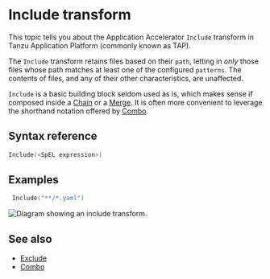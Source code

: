 # Include transform

This topic tells you about the Application Accelerator `Include` transform in Tanzu Application Platform (commonly known as TAP).

The `Include` transform retains files based on their `path`, letting in _only_ those files
whose path matches at least one of the configured `patterns`.
The contents of files, and any of their other characteristics, are unaffected.

`Include` is a basic building block seldom used as is, which
makes sense if composed inside a [Chain](chain.md) or a [Merge](merge.md).
It is often more convenient to leverage the shorthand notation offered
by [Combo](combo.md).

## <a id="syntax-ref"></a>Syntax reference

```go
Include(<SpEL expression>)
```

## <a id="examples"></a>Examples

```go
 Include("**/*.yaml")
```

![Diagram showing an include transform.](images/include.svg)

## See also

- [Exclude](exclude.md)
- [Combo](combo.md)
